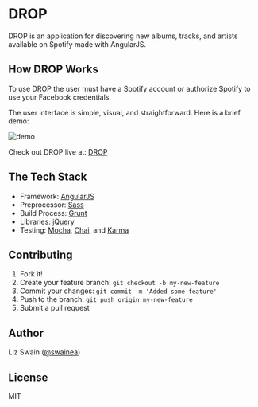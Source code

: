 # DROP

DROP is an application for discovering new albums, tracks, and artists available on Spotify made with AngularJS.

## How DROP Works

To use DROP the user must have a Spotify account or authorize Spotify to use your Facebook credentials.

The user interface is simple, visual, and straightforward.
Here is a brief demo:

![demo](http://i.imgur.com/LqllKEk.gifv)

Check out DROP live at: [DROP](https://dropthemic.herokuapp.com)

## The Tech Stack

* Framework: [AngularJS](https://angularjs.org/)
* Preprocessor: [Sass](http://sass-lang.com/)
* Build Process: [Grunt](http://gruntjs.com/)
* Libraries: [jQuery](https://jquery.com/)
* Testing: [Mocha](https://mochajs.org/), [Chai](http://chaijs.com/), and [Karma](https://karma-runner.github.io/0.13/index.html)


## Contributing

1. Fork it!
2. Create your feature branch: `git checkout -b my-new-feature`
3. Commit your changes: `git commit -m 'Added some feature'`
4. Push to the branch: `git push origin my-new-feature`
5. Submit a pull request

## Author

Liz Swain ([@swainea](https://github.com/swainea))

## License
MIT
